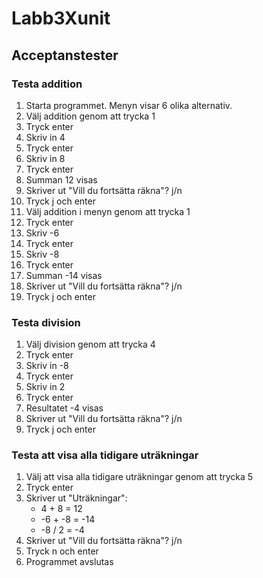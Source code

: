 # Labb3Xunit
## Acceptanstester

### Testa addition
1. Starta programmet. Menyn visar 6 olika alternativ.
2. Välj addition genom att trycka 1
3. Tryck enter
4. Skriv in 4
5. Tryck enter
6. Skriv in 8
7. Tryck enter
8. Summan 12 visas
9. Skriver ut "Vill du fortsätta räkna"? j/n
10. Tryck j och enter
11. Välj addition i menyn genom att trycka 1 
12. Tryck enter
13. Skriv -6 
14. Tryck enter
15. Skriv -8
16. Tryck enter
17. Summan -14 visas
18. Skriver ut "Vill du fortsätta räkna"? j/n
19. Tryck j och enter

### Testa division
1. Välj division genom att trycka 4
2. Tryck enter
3. Skriv in -8
4. Tryck enter
5. Skriv in 2
6. Tryck enter
7. Resultatet -4 visas
8. Skriver ut "Vill du fortsätta räkna"? j/n
9. Tryck j och enter

### Testa att visa alla tidigare uträkningar
1. Välj att visa alla tidigare uträkningar genom att trycka 5
2. Tryck enter
3. Skriver ut "Uträkningar":
	  * 4 + 8 = 12
	  * -6 + -8 = -14
	  * -8 / 2 = -4
4. Skriver ut "Vill du fortsätta räkna"? j/n
5. Tryck n och enter
6. Programmet avslutas
